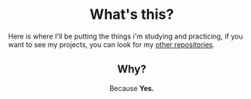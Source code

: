 <h1 align="center"> What's this? </h1>

<p align="left"> Here is where I'll be putting the things i'm studying and practicing, if you want to see my projects, you can look for my <a href="https://github.com/AkkoS2?tab=repositories">other repositories</a>. </p>

<h2 align="center"> Why? </h2>

<p align="center"> Because <strong> Yes. </strong> </p>